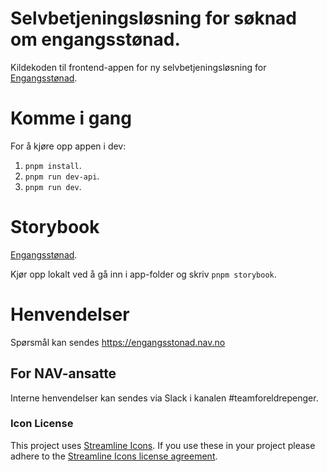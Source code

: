# Selvbetjeningsløsning for søknad om engangsstønad.

Kildekoden til frontend-appen for ny selvbetjeningsløsning for
[Engangsstønad](https://www.nav.no/no/Person/Familie/Venter+du+barn/engangsst%C3%B8nad-ved-f%C3%B8dsel-og-adopsjon).

# Komme i gang

For å kjøre opp appen i dev:

1.  `pnpm install`.
2.  `pnpm run dev-api`.
3.  `pnpm run dev`.

# Storybook

[Engangsstønad](https://navikt.github.io/foreldrepengesoknad/engangsstonad).

Kjør opp lokalt ved å gå inn i app-folder og skriv `pnpm storybook`.

# Henvendelser

Spørsmål kan sendes https://engangsstonad.nav.no

## For NAV-ansatte

Interne henvendelser kan sendes via Slack i kanalen #teamforeldrepenger.

### Icon License

This project uses [Streamline Icons](http://www.streamlineicons.com/). If you use these in your project please adhere to the [Streamline Icons license agreement](http://www.streamlineicons.com/license.html).

